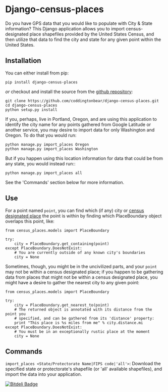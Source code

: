 Django-census-places
====================

Do you have GPS data that you would like to populate with City & State information?  This Django application allows you to import census-designated place shapefiles provided by the United States Census, and then utilize that data to find the city and state for any given point within the United States.

Installation
------------

You can either install from pip:

    pip install django-census-places

*or* checkout and install the source from the [github repository](https://github.com/coddingtonbear/django-census-places):

    git clone https://github.com/coddingtonbear/django-census-places.git
    cd django-census-places
    python setup.py install

If you, perhaps, live in Portland, Oregon, and are using this application to identify the city name for any points gathered from Google Latitude or another service, you may desire to import data for only Washington and Oregon.  To do that you would run:

    python manage.py import_places Oregon
    python manage.py import_places Washington

But if you happen using this location information for data that could be from any state, you would instead run::

    python manage.py import_places all

See the 'Commands' section below for more information.

Use
---

For a point named `point`, you can find which (if any) city or [census designated place](http://en.wikipedia.org/wiki/Census-designated_place) the point is within by finding which PlaceBoundary object overlaps this point, like:

    from census_places.models import PlaceBoundary

    try:
        city = PlaceBoundary.get_containing(point)
    except PlaceBoundary.DoesNotExist:
        # You are currently outside of any known city's boundaries
        city = None

Sometimes, though, you might be in the uncivilized parts, and your `point` may not be within a census designated place; if you happen to be gathering data from places that might not be within a census designated place, you might have a desire to gather the nearest city to any given point:

    from census_places.models import PlaceBoundary

    try:
        city = PlaceBoundary.get_nearest_to(point)
        # The returned object is annotated with its distance from the point you
        # specified, and can be gathered from its 'distance' property:
        print "This place is %s miles from me" % city.distance.mi
    except PlaceBoundary.DoesNotExist:
        # You must be in an exceptionally rustic place at the moment
        city = None

Commands
--------

`import_places <State/Protectorate Name|FIPS code|'all'>`: Download the specified state or protectorate's shapefile (or 'all' available shapefiles), and import the data into your application.


[![Bitdeli Badge](https://d2weczhvl823v0.cloudfront.net/coddingtonbear/django-census-places/trend.png)](https://bitdeli.com/free)
